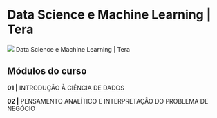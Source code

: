 # Data Science e Machine Learning | Tera

<img src="https://user-images.githubusercontent.com/72058182/183996739-5cb63a9c-bef2-4054-9302-b161518bc79d.PNG">
Data Science e Machine Learning | Tera

## Módulos do curso

**01 |**  INTRODUÇÃO À CIÊNCIA DE DADOS

**02 |**  PENSAMENTO ANALÍTICO E INTERPRETAÇÃO DO PROBLEMA DE NEGÓCIO
